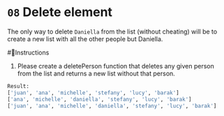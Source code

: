 # `08` Delete element

The only way to delete `Daniella` from the list (without cheating)
will be to create a new list with all the other people but Daniella.

#📝Instructions
1. Please create a deletePerson function that deletes any given person from the list
 and returns a new list without that person.


 ```py
 Result:
 ['juan', 'ana', 'michelle', 'stefany', 'lucy', 'barak']
['ana', 'michelle', 'daniella', 'stefany', 'lucy', 'barak']
['juan', 'ana', 'michelle', 'daniella', 'stefany', 'lucy', 'barak']
```